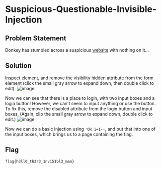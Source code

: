 # Suspicious-Questionable-lnvisible-Injection
## Problem Statement
Donkey has stumbled across a suspicious [website](http://134.195.42.198:25567) with nothing on it... 

## Solution
Inspect element, and remove the visibility hidden attribute from the form element (click the small gray arrow to expand down, then double click to edit).
![image](https://user-images.githubusercontent.com/72477484/123558515-85aa9480-d74b-11eb-97a0-6cbafe60e830.png)

Now we can see that there is a place to login, with two input boxes and a login button! However, we can't seem to input anything or use the button. To fix this, remove the disabled attribute from the login button and input boxes. (Again, clip the small gray arrow to expand down, double click to edit.)
![image](https://user-images.githubusercontent.com/72477484/123558557-b8ed2380-d74b-11eb-9bda-77bb942950c4.png)

Now we can do a basic injection using `'OR 1=1--`, and put that into one of the input boxes, which brings us to a page containing the flag.

## Flag
`flag{h3ll0_th3r3_1nv151bl3_man}`
